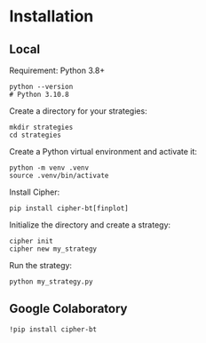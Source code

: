 # Installation

## Local

Requirement: Python 3.8+

```shell
python --version
# Python 3.10.8
```

Create a directory for your strategies:
```shell
mkdir strategies
cd strategies
```

Create a Python virtual environment and activate it:
```shell
python -m venv .venv
source .venv/bin/activate
```

Install Cipher:
```shell
pip install cipher-bt[finplot]
```

Initialize the directory and create a strategy:
```shell
cipher init
cipher new my_strategy
```

Run the strategy:
```shell
python my_strategy.py
```

## Google Colaboratory

```text
!pip install cipher-bt
```
